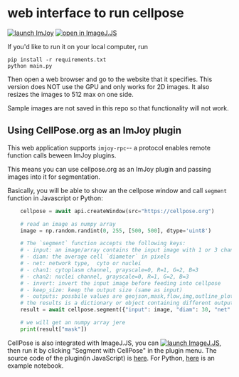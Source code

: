 # web interface to run cellpose

[![launch ImJoy](https://imjoy.io/static/badge/launch-imjoy-badge.svg)](https://imjoy.io/#/app?plugin=https://cellpose.org) [![open in ImageJ.JS](https://ij.imjoy.io/assets/badge/open-in-imagej-js-badge.svg)](https://ij.imjoy.io/)

If you'd like to run it on your local computer, run
~~~
pip install -r requirements.txt
python main.py
~~~

Then open a web browser and go to the website that it specifies. This version does NOT use the GPU and only works for 2D images. It also resizes the images to 512 max on one side.

Sample images are not saved in this repo so that functionality will not work.

## Using CellPose.org as an ImJoy plugin

This web application supports `imjoy-rpc`-- a protocol enables remote function calls beween ImJoy plugins.

This means you can use cellpose.org as an ImJoy plugin and passing images into it for segmentation.

Basically, you will be able to show an the cellpose window and call `segment` function in Javascript or Python:
``` python
    cellpose = await api.createWindow(src="https://cellpose.org")

    # read an image as numpy array
    image = np.random.randint(0, 255, [500, 500], dtype='uint8')

    # The `segment` function accepts the following keys:
    # - input: an image/array contains the input image with 1 or 3 channels, uint8 or uint16, in python you can pass an numpy array or an URL, in javascript, you can pass an File object, an URL, or an base64 encoded png image.
    # - diam: the average cell `diameter` in pixels
    # - net: network type,  cyto or nuclei
    # - chan1: cytoplasm channel, grayscale=0, R=1, G=2, B=3
    # - chan2: nuclei channel, grayscale=0, R=1, G=2, B=3
    # - invert: invert the input image before feeding into cellpose
    # - keep_size: keep the output size (same as input)
    # - outputs: possbile values are geojson,mask,flow,img,outline_plot,overlay_plot,flow_plot,img_plot
    # the results is a dictionary or object containing different output types depending on the `outputs` argument, e.g. you will get a geojson object if you pass `geojson` in the `outputs` key. For Python if you pass an numpy array, then the returned mask and flow will also be encoded as an numpy array, otherwise, all the images will be saved in png format and encoded as base64 string.
    result = await cellpose.segment({"input": image, "diam": 30, "net": "cyto", "chan1": 1, "chan2": 3, "outputs": "flow,mask,outline_plot,overlay_plot"})

    # we will get an numpy array jere
    print(result["mask"])
```

CellPose is also integrated with ImageJ.JS, you can [![launch ImageJ.JS](https://ij.imjoy.io/assets/badge/launch-imagej-js-badge.svg)](https://ij.imjoy.io), then run it by clicking "Segment with CellPose" in the plugin menu. The source code of the plugin(in JavaScript) is [here](https://gist.github.com/oeway/c9592f23c7ee147085f0504d2f3e993a). For Python, [here](https://gist.github.com/oeway/cec7b38e0a8fcda294de5362c07072f0) is an example notebook.

